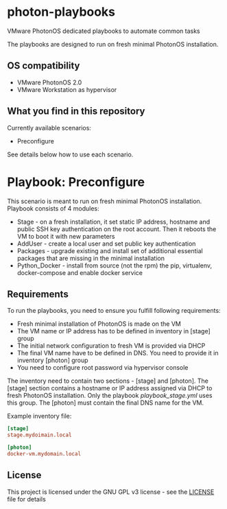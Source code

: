 # photon-playbooks
VMware PhotonOS dedicated playbooks to automate common tasks

The playbooks are designed to run on fresh minimal PhotonOS installation.

## OS compatibility

* VMware PhotonOS 2.0
* VMware Workstation as hypervisor

## What you find in this repository

Currently available scenarios:
* Preconfigure

See details below how to use each scenario.




# Playbook: Preconfigure
This scenario is meant to run on fresh minimal PhotonOS installation. Playbook consists of 4 modules:
* Stage - on a fresh installation, it set static IP address, hostname and public SSH key authentication on the root account. Then it reboots the VM to boot it with new parameters 
* AddUser - create a local user and set public key authentication
* Packages - upgrade existing and install set of additional essential packages that are missing in the minimal installation
* Python_Docker - install from source (not the rpm) the pip, virtualenv, docker-compose and enable docker service

## Requirements
To run the playbooks, you need to ensure you fulfill following requirements:
* Fresh minimal installation of PhotonOS is made on the VM
* The VM name or IP address has to be defined in inventory in [stage] group
* The initial network configuration to fresh VM is provided via DHCP
* The final VM name have to be defined in DNS. You need to provide it in inventory [photon] group
* You need to configure root password via hypervisor console

The inventory need to contain two sections - [stage] and [photon]. The [stage] section contains a hostname or IP address assigned via DHCP to fresh PhotonOS installation. Only the playbook _playbook_stage.yml_ uses this group. The [photon] must contain the final DNS name for the VM.

Example inventory file:
```ini
[stage]
stage.mydoimain.local

[photon]
docker-vm.mydomain.local
```


## License

This project is licensed under the GNU GPL v3 license - see the [LICENSE](LICENSE) file for details